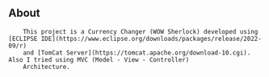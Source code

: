 ## About
		This project is a Currency Changer (WOW Sherlock) developed using [ECLIPSE IDE](https://www.eclipse.org/downloads/packages/release/2022-09/r)
		and [TomCat Server](https://tomcat.apache.org/download-10.cgi). Also I tried using MVC (Model - View - Controller) 
		Architecture.
